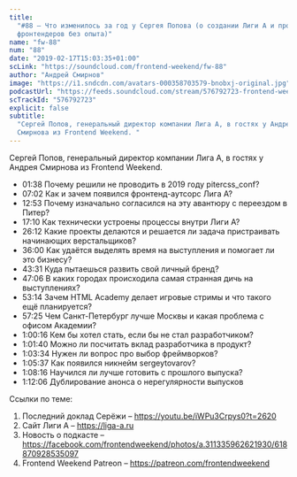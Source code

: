 ```yaml
---
title:
  "#88 – Что изменилось за год у Сергея Попова (о создании Лиги А и проблеме
  фронтендеров без опыта)"
name: "fw-88"
num: "88"
date: "2019-02-17T15:03:35+01:00"
scLink: "https://soundcloud.com/frontend-weekend/fw-88"
author: "Андрей Смирнов"
image: "https://i1.sndcdn.com/avatars-000358703579-bnobxj-original.jpg"
podcastUrl: "https://feeds.soundcloud.com/stream/576792723-frontend-weekend-fw-88.m4a"
scTrackId: "576792723"
explicit: false
subtitle:
  "Сергей Попов, генеральный директор компании Лига А, в гостях у Андрея
  Смирнова из Frontend Weekend. "
---
```


Сергей Попов, генеральный директор компании Лига А, в гостях у Андрея Смирнова
из Frontend Weekend.

- <timecode sec="98">01:38</timecode> Почему решили не проводить в 2019 году
  pitercss_conf?
- <timecode sec="422">07:02</timecode> Как и зачем появился фронтенд-аутсорс
  Лига А?
- <timecode sec="773">12:53</timecode> Почему изначально согласился на эту
  авантюру с переездом в Питер?
- <timecode sec="1030">17:10</timecode> Как технически устроены процессы внутри
  Лиги А?
- <timecode sec="1572">26:12</timecode> Какие проекты делаются и решается ли
  задача пристраивать начинающих верстальщиков?
- <timecode sec="2160">36:00</timecode> Как удаётся выделять время на
  выступления и помогает ли это бизнесу?
- <timecode sec="2611">43:31</timecode> Куда пытаешься развить свой личный
  бренд?
- <timecode sec="2826">47:06</timecode> В каких городах происходила самая
  странная дичь на выступлениях?
- <timecode sec="3194">53:14</timecode> Зачем HTML Academy делает игровые стримы
  и что такого ещё планируется?
- <timecode sec="3445">57:25</timecode> Чем Санкт-Петербург лучше Москвы и какая
  проблема с офисом Академии?
- <timecode sec="3616">1:00:16</timecode> Кем бы хотел стать, если бы не стал
  разработчиком?
- <timecode sec="3700">1:01:40</timecode> Можно ли посчитать вклад разработчика
  в продукт?
- <timecode sec="3814">1:03:34</timecode> Нужен ли вопрос про выбор фреймворков?
- <timecode sec="3937">1:05:37</timecode> Как появился никнейм sergeytovarov?
- <timecode sec="4096">1:08:16</timecode> Научился ли лучше готовить с прошлого
  выпуска?
- <timecode sec="4326">1:12:06</timecode> Дублирование анонса о нерегулярности
  выпусков

Ссылки по теме:

1. Последний доклад Серёжи – <https://youtu.be/iWPu3Crpys0?t=2620>
2. Сайт Лиги А – <https://liga-a.ru>
3. Новость о подкасте –
   <https://facebook.com/frontendweekend/photos/a.311335962621930/618870928535097>
4. Frontend Weekend Patreon – <https://patreon.com/frontendweekend>
